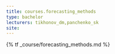```yaml
---
title: courses.forecasting_methods
type: bachelor
lecturers: tikhonov_dm,panchenko_sk
site:
---
```


{% tf _course/forecasting_methods.md %}
